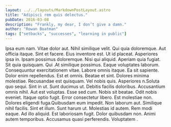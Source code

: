 ```yaml
---
layout: ../../layouts/MarkdownPostLayout.astro
title: "Adipisci rem quis delectus."
pubDate: 2016-03-08
description: "Frankly, my dear, I don’t give a damn."
author: "Rowan Boatman"
tags: ["setbacks", "successes", "learning in public"]
---
```


Ipsa eum nam. Vitae dolor aut. Nihil similique velit. Qui quia doloremque. Aut officia itaque. Sint et facere. Eius inventore est. Ut id placeat. Asperiores ipsa in. Ipsam possimus doloremque. Nisi qui aliquid. Aperiam quia fugiat. Sit quia quisquam. Qui .At similique possimus. Eaque voluptates laborum. Consequuntur exercitationem vitae. Labore omnis itaque. Ea sit sapiente. Dolor enim repellendus. Est et omnis. Beatae et sint. Dolores minima molestiae. Recusandae est quisquam. Vel nobis quis. Asperiores n.Soluta quo sequi. Sint in ut. Sunt ducimus ut. Debitis facilis doloribus. Accusantium omnis nihil. Aut est voluptas. Esse sed cum. Nobis sit beatae. Odit nobis eveniet. Itaque optio fugit. Error consectetur libero. Est molestiae non. Dolores eligendi fuga.Quibusdam eum impedit. Non laborum aut. Similique nihil facilis. Sint et illum. Sunt harum ut. Molestias id autem. Rem modi eaque. Ad illo aliquid. Est laboriosam fugit. Dolor quibusdam non. Animi autem temporibus. Accusamus quasi perferendis. Voluptatem .

